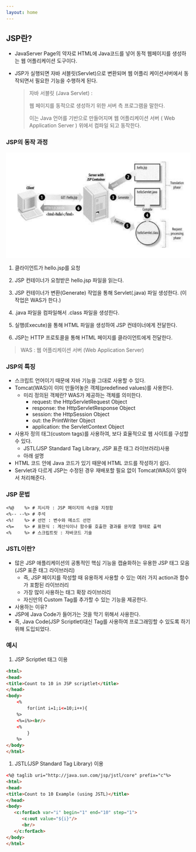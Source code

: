 ```yaml
---
layout: home
---
```


## JSP란?

- JavaServer Page의 약자로 HTML에 Java코드를 넣어 동적 웹페이지를 생성하는 웹 어플리케이션 도구이다.
- JSP가 실행되면 자바 서블릿(Servlet)으로 변환되며 웹 어플리 케이션서버에서 동작되면서 필요한 기능을 수행하게 된다.
    
    > 자바 서블릿 (Java Servlet) :
    > 
    > 
    > 웹 페이지를 동적으로 생성하기 위한 서버 측 프로그램을 말한다.
    > 
    > 이는 Java 언어를 기반으로 만들어지며 웹 어플리케이션 서버 ( Web Application Server ) 위에서 컴파일 되고 동작한다.
    > 

### JSP의 동작 과정

<img src="images/10_01.png">

1) 클라이언트가 hello.jsp를 요청

2) JSP 컨테이너가 요청받은 hello.jsp 파일을 읽는다.

3) JSP 컨테이너가 변환(Generate) 작업을 통해 Servlet(.java) 파일 생성한다. (이 작업은 WAS가 한다.)

4) .java 파일을 컴파일해서 .class 파일을 생성한다.

5) 실행(Execute)을 통해 HTML 파일을 생성하여 JSP 컨테이너에게 전달한다.

6) JSP는 HTTP 프로토콜을 통해 HTML 페이지를 클라이언트에게 전달한다.

> WAS : 웹 어플리케이션 서버 (Web Application Server)
> 

### JSP의 특징

- 스크립트 언어이기 때문에 자바 기능을 그대로 사용할 수 있다.
- Tomcat(WAS)이 이미 만들어놓은 객체(predefined values)를 사용한다.
    - 미리 정의된 객체란? WAS가 제공하는 객체를 의미한다.
        - request: the HttpServletRequest Object
        - response: the HttpServletResponse Object
        - session: the HttpSession Object
        - out: the PrintWriter Object
        - application: the ServletContext Object
- 사용자 정의 태그(custom tags)를 사용하여, 보다 효율적으로 웹 사이트를 구성할 수 있다.
    - JSTL(JSP Standard Tag Library, JSP 표준 태그 라이브러리)사용
    - 아래 설명
- HTML 코드 안에 Java 코드가 있기 때문에 HTML 코드를 작성하기 쉽다.
- Servlet과 다르게 JSP는 수정된 경우 재배포할 필요 없이 Tomcat(WAS)이 알아서 처리해준다.

### JSP 문법

```
<%@    %> # 지시자 : JSP 페이지의 속성을 지정함
<%-- --%> # 주석
<%!    %> # 선언 : 변수와 메소드 선언
<%=    %> # 표현식 : 계산식이나 함수를 호출한 결과를 문자열 형태로 출력
<%     %> # 스크립트릿 : 자바코드 기술
```

### JSTL이란?

- 많은 JSP 애플리케이션의 공통적인 핵심 기능을 캡슐화하는 유용한 JSP 태그 모음(JSP 표준 태그 라이브러리)
    - 즉, JSP 페이지를 작성할 때 유용하게 사용할 수 있는 여러 가지 action과 함수가 포함된 라이브러리
    - 가장 많이 사용하는 태그 확장 라이브러리
    - 자신만의 Custom Tag를 추가할 수 있는 기능을 제공한다.
- 사용하는 이유?
- JSP에 Java Code가 들어가는 것을 막기 위해서 사용한다.
- 즉, Java Code(JSP Scriptlet)대신 Tag를 사용하여 프로그래밍할 수 있도록 하기 위해 도입되었다.

### 예시

1. JSP Scriptlet 태그 이용

```html
<html>
<head>
<title>Count to 10 in JSP scriptlet</title>
</head>
<body>
	<%
		for(int i=1;i<=10;i++){
	%>
	<%=i%><br/>
	<%
		}
	%>
</body>
</html>
```

1. JSTL(JSP Standard Tag Library) 이용

```html
<%@ taglib uri="http://java.sun.com/jsp/jstl/core" prefix="c"%>
<html>
<head>
<title>Count to 10 Example (using JSTL)</title>
</head>
<body>
   <c:forEach var="i" begin="1" end="10" step="1">
      <c:out value="${i}"/>
      <br/>
   </c:forEach>
</body>
</html>
```